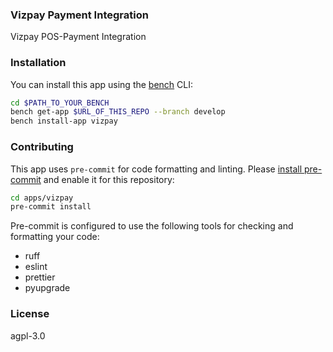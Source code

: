 ### Vizpay Payment Integration

Vizpay POS-Payment Integration

### Installation

You can install this app using the [bench](https://github.com/frappe/bench) CLI:

```bash
cd $PATH_TO_YOUR_BENCH
bench get-app $URL_OF_THIS_REPO --branch develop
bench install-app vizpay
```

### Contributing

This app uses `pre-commit` for code formatting and linting. Please [install pre-commit](https://pre-commit.com/#installation) and enable it for this repository:

```bash
cd apps/vizpay
pre-commit install
```

Pre-commit is configured to use the following tools for checking and formatting your code:

- ruff
- eslint
- prettier
- pyupgrade

### License

agpl-3.0
